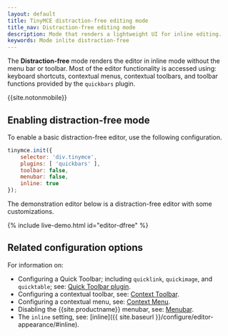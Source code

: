 ```yaml
---
layout: default
title: TinyMCE distraction-free editing mode
title_nav: Distraction-free editing mode
description: Mode that renders a lightweight UI for inline editing.
keywords: Mode inlite distraction-free
---
```


The **Distraction-free** mode renders the editor in inline mode without the menu bar or toolbar. Most of the editor functionality is accessed using: keyboard shortcuts, contextual menus, contextual toolbars, and toolbar functions provided by the `quickbars` plugin.

{{site.notonmobile}}

## Enabling distraction-free mode

To enable a basic distraction-free editor, use the following configuration.

```js
tinymce.init({
    selector: 'div.tinymce',
    plugins: [ 'quickbars' ],
    toolbar: false,
    menubar: false,
    inline: true
});
```

The demonstration editor below is a distraction-free editor with some customizations.

{% include live-demo.html id="editor-dfree" %}

## Related configuration options

For information on:

* Configuring a Quick Toolbar; including `quicklink`, `quickimage`, and `quicktable`; see: [Quick Toolbar plugin]({{site.baseurl}}/plugins/opensource/quickbars/).
* Configuring a contextual toolbar, see: [Context Toolbar]({{site.baseurl}}/ui-components/contexttoolbar/).
* Configuring a contextual menu, see: [Context Menu]({{site.baseurl}}/ui-components/contextmenu/).
* Disabling the {{site.productname}} menubar, see: [Menubar]({{site.baseurl}}/configure/editor-appearance/#menubar).
* The `inline` setting, see: [inline]({{ site.baseurl }}/configure/editor-appearance/#inline).



